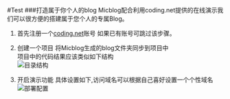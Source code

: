#Test
###打造属于你个人的blog
Micblog配合利用coding.net提供的在线演示我们可以很方便的搭建属于您个人的专属Blog。   


1. 首先注册一个[coding.net](https://coding.net/)账号
如果已有账号可跳过该步骤。   


2. 创建一个项目
将Micblog生成的blog文件夹同步到项目中  
项目中的代码结果应该类似如下结构   
![目录结构](http://7tebg3.com1.z0.glb.clouddn.com/tree.png)   

3. 开启演示功能
具体设置如下,访问域名可以根据自己喜好设置一个个性域名   
![部署配置](http://7tebg3.com1.z0.glb.clouddn.com/deploy.png)